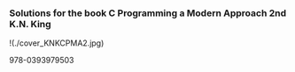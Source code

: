 ### Solutions for the book C Programming a Modern Approach 2nd K.N. King 

!(./cover_KNKCPMA2.jpg)

 978-0393979503 
